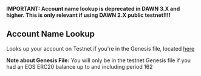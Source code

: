 **IMPORTANT: Account name lookup is deprecated in DAWN 3.X and higher. This is only relevant if using DAWN 2.X public testnet!!!!**

## Account Name Lookup

Looks up your account on Testnet if you're in the Genesis file, located [here](https://eosio.github.io/genesis/tools/account-name/index.html)

**Note about Genesis File:** You will only be in the testnet Genesis file if you had an EOS ERC20 balance up to and including period 162
